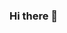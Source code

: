### Hi there 👋

<!--
**EmilySF12/EmilySF12** is a ✨ _special_ ✨ repository because its `README.md` (this file) appears on your GitHub profile.

Here are some ideas to get you started:

- 🔭 I’m currently working on ...Nada (desempregado)
- 🌱 I’m currently learning ...Programação
- 👯 I’m looking to collaborate on ...Tudo que me for possível
- 🤔 I’m looking for help with ...Tudo
- 💬 Ask me about ...Coisas divertidas e interessantes
- 📫 How to reach me: ...Através de mensagens
- 😄 Pronouns: ...Ele/Dele Ela/Dela
- ⚡ Fun fact: ...Nenhum emm mente
-->
